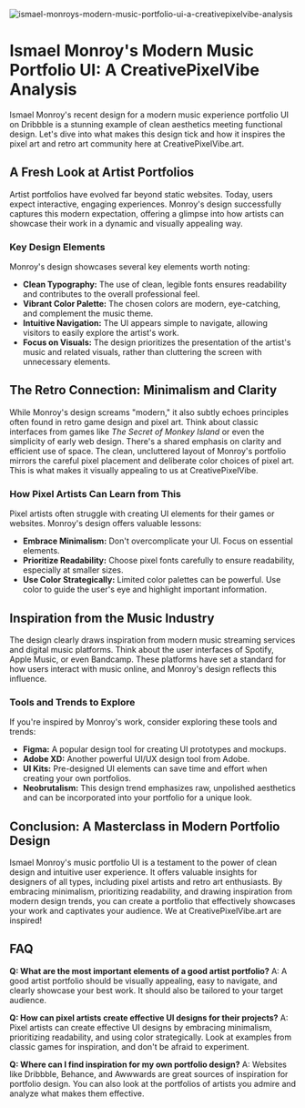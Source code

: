 ![ismael-monroys-modern-music-portfolio-ui-a-creativepixelvibe-analysis](https://images.pexels.com/photos/5081923/pexels-photo-5081923.jpeg?auto=compress&cs=tinysrgb&fit=crop&h=627&w=1200)

# Ismael Monroy's Modern Music Portfolio UI: A CreativePixelVibe Analysis

Ismael Monroy's recent design for a modern music experience portfolio UI on Dribbble is a stunning example of clean aesthetics meeting functional design. Let's dive into what makes this design tick and how it inspires the pixel art and retro art community here at CreativePixelVibe.art.

## A Fresh Look at Artist Portfolios

Artist portfolios have evolved far beyond static websites. Today, users expect interactive, engaging experiences. Monroy's design successfully captures this modern expectation, offering a glimpse into how artists can showcase their work in a dynamic and visually appealing way.

### Key Design Elements

Monroy's design showcases several key elements worth noting:

*   **Clean Typography:** The use of clean, legible fonts ensures readability and contributes to the overall professional feel.
*   **Vibrant Color Palette:** The chosen colors are modern, eye-catching, and complement the music theme.
*   **Intuitive Navigation:** The UI appears simple to navigate, allowing visitors to easily explore the artist's work.
*   **Focus on Visuals:** The design prioritizes the presentation of the artist's music and related visuals, rather than cluttering the screen with unnecessary elements.

## The Retro Connection: Minimalism and Clarity

While Monroy's design screams "modern," it also subtly echoes principles often found in retro game design and pixel art. Think about classic interfaces from games like *The Secret of Monkey Island* or even the simplicity of early web design. There's a shared emphasis on clarity and efficient use of space. The clean, uncluttered layout of Monroy's portfolio mirrors the careful pixel placement and deliberate color choices of pixel art. This is what makes it visually appealing to us at CreativePixelVibe.

### How Pixel Artists Can Learn from This

Pixel artists often struggle with creating UI elements for their games or websites. Monroy's design offers valuable lessons:

*   **Embrace Minimalism:** Don't overcomplicate your UI. Focus on essential elements.
*   **Prioritize Readability:** Choose pixel fonts carefully to ensure readability, especially at smaller sizes.
*   **Use Color Strategically:** Limited color palettes can be powerful. Use color to guide the user's eye and highlight important information.

## Inspiration from the Music Industry

The design clearly draws inspiration from modern music streaming services and digital music platforms. Think about the user interfaces of Spotify, Apple Music, or even Bandcamp. These platforms have set a standard for how users interact with music online, and Monroy's design reflects this influence.

### Tools and Trends to Explore

If you're inspired by Monroy's work, consider exploring these tools and trends:

*   **Figma:** A popular design tool for creating UI prototypes and mockups.
*   **Adobe XD:** Another powerful UI/UX design tool from Adobe.
*   **UI Kits:** Pre-designed UI elements can save time and effort when creating your own portfolios.
*   **Neobrutalism:** This design trend emphasizes raw, unpolished aesthetics and can be incorporated into your portfolio for a unique look.

## Conclusion: A Masterclass in Modern Portfolio Design

Ismael Monroy's music portfolio UI is a testament to the power of clean design and intuitive user experience. It offers valuable insights for designers of all types, including pixel artists and retro art enthusiasts. By embracing minimalism, prioritizing readability, and drawing inspiration from modern design trends, you can create a portfolio that effectively showcases your work and captivates your audience. We at CreativePixelVibe.art are inspired!

## FAQ

**Q: What are the most important elements of a good artist portfolio?**
A:  A good artist portfolio should be visually appealing, easy to navigate, and clearly showcase your best work. It should also be tailored to your target audience.

**Q: How can pixel artists create effective UI designs for their projects?**
A:  Pixel artists can create effective UI designs by embracing minimalism, prioritizing readability, and using color strategically. Look at examples from classic games for inspiration, and don't be afraid to experiment.

**Q: Where can I find inspiration for my own portfolio design?**
A: Websites like Dribbble, Behance, and Awwwards are great sources of inspiration for portfolio design. You can also look at the portfolios of artists you admire and analyze what makes them effective.